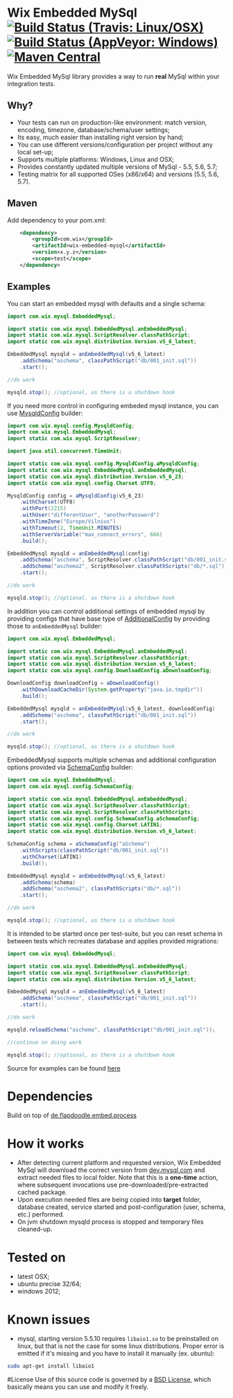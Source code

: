 # Wix Embedded MySql [![Build Status (Travis: Linux/OSX)](https://img.shields.io/travis/wix/wix-embedded-mysql/master.svg?label=linux%2FOSX%20build)](https://travis-ci.org/wix/wix-embedded-mysql) [![Build Status (AppVeyor: Windows)](https://img.shields.io/appveyor/ci/viliusl/wix-embedded-mysql/master.svg?label=windows%20build)](https://ci.appveyor.com/project/viliusl/wix-embedded-mysql) [![Maven Central](https://img.shields.io/maven-central/v/com.wix/wix-embedded-mysql.svg)](http://mvnrepository.com/artifact/com.wix/wix-embedded-mysql)

Wix Embedded MySql library provides a way to run **real** MySql within your integration tests.

## Why?
- Your tests can run on production-like environment: match version, encoding, timezone, database/schema/user settings;
- Its easy, much easier than installing right version by hand;
- You can use different versions/configuration per project without any local set-up;
- Supports multiple platforms: Windows, Linux and OSX;
- Provides constantly updated multiple versions of MySql - 5.5, 5.6, 5.7;
- Testing matrix for all supported OSes (x86/x64) and versions (5.5, 5.6, 5.7).

## Maven
Add dependency to your pom.xml:

```xml
    <dependency>
        <groupId>com.wix</groupId>
        <artifactId>wix-embedded-mysql</artifactId>
        <version>x.y.z</version>
        <scope>test</scope>
    </dependency>
```

## Examples

You can start an embedded mysql with defaults and a single schema:

```java
import com.wix.mysql.EmbeddedMysql;

import static com.wix.mysql.EmbeddedMysql.anEmbeddedMysql;
import static com.wix.mysql.ScriptResolver.classPathScript;
import static com.wix.mysql.distribution.Version.v5_6_latest;

EmbeddedMysql mysqld = anEmbeddedMysql(v5_6_latest)
    .addSchema("aschema", classPathScript("db/001_init.sql"))
    .start();

//do work

mysqld.stop(); //optional, as there is a shutdown hook
```

If you need more control in configuring embeded mysql instance, you can use [MysqldConfig](src/main/java/com/wix/mysql/config/MysqldConfig.java) builder:

```java
import com.wix.mysql.config.MysqldConfig;
import com.wix.mysql.EmbeddedMysql;
import static com.wix.mysql.ScriptResolver;

import java.util.concurrent.TimeUnit;

import static com.wix.mysql.config.MysqldConfig.aMysqldConfig;
import static com.wix.mysql.EmbeddedMysql.anEmbeddedMysql;
import static com.wix.mysql.distribution.Version.v5_6_23;
import static com.wix.mysql.config.Charset.UTF8;

MysqldConfig config = aMysqldConfig(v5_6_23)
    .withCharset(UTF8)
    .withPort(2215)
    .withUser("differentUser", "anotherPassword")
    .withTimeZone("Europe/Vilnius")
    .withTimeout(2, TimeUnit.MINUTES)
    .withServerVariable("max_connect_errors", 666)
    .build();

EmbeddedMysql mysqld = anEmbeddedMysql(config)
    .addSchema("aschema", ScriptResolver.classPathScript("db/001_init.sql"))
    .addSchema("aschema2", ScriptResolver.classPathScripts("db/*.sql"))
    .start();

//do work

mysqld.stop(); //optional, as there is a shutdown hook
```

In addition you can control additional settings of embedded mysql by providing configs that have base type of [AdditionalConfig](src/main/java/com/wix/mysql/config/AdditionalConfig.java) by providing those to `anEmbeddedMysql` builder:

```java
import com.wix.mysql.EmbeddedMysql;

import static com.wix.mysql.EmbeddedMysql.anEmbeddedMysql;
import static com.wix.mysql.ScriptResolver.classPathScript;
import static com.wix.mysql.distribution.Version.v5_6_latest;
import static com.wix.mysql.config.DownloadConfig.aDownloadConfig;

DownloadConfig downloadConfig = aDownloadConfig()
    .withDownloadCacheDir(System.getProperty("java.io.tmpdir"))
    .build();

EmbeddedMysql mysqld = anEmbeddedMysql(v5_6_latest, downloadConfig)
    .addSchema("aschema", classPathScript("db/001_init.sql"))
    .start();

//do work

mysqld.stop(); //optional, as there is a shutdown hook
```

EmbeddedMysql supports multiple schemas and additional configuration options provided via [SchemaConfig](src/main/java/com/wix/mysql/config/SchemaConfig.java) builder:

```java
import com.wix.mysql.EmbeddedMysql;
import com.wix.mysql.config.SchemaConfig;

import static com.wix.mysql.EmbeddedMysql.anEmbeddedMysql;
import static com.wix.mysql.ScriptResolver.classPathScript;
import static com.wix.mysql.ScriptResolver.classPathScripts;
import static com.wix.mysql.config.SchemaConfig.aSchemaConfig;
import static com.wix.mysql.config.Charset.LATIN1;
import static com.wix.mysql.distribution.Version.v5_6_latest;

SchemaConfig schema = aSchemaConfig("aSchema")
    .withScripts(classPathScript("db/001_init.sql"))
    .withCharset(LATIN1)
    .build();

EmbeddedMysql mysqld = anEmbeddedMysql(v5_6_latest)
    .addSchema(schema)
    .addSchema("aschema2", classPathScripts("db/*.sql"))
    .start();

//do work

mysqld.stop(); //optional, as there is a shutdown hook
```

It is intended to be started once per test-suite, but you can reset schema in between tests which recreates database and applies provided migrations:

```java
import com.wix.mysql.EmbeddedMysql;

import static com.wix.mysql.EmbeddedMysql.anEmbeddedMysql;
import static com.wix.mysql.ScriptResolver.classPathScript;
import static com.wix.mysql.distribution.Version.v5_6_latest;

EmbeddedMysql mysqld = anEmbeddedMysql(v5_6_latest)
    .addSchema("aschema", classPathScript("db/001_init.sql"))
    .start();

//do work

mysqld.reloadSchema("aschema", classPathScript("db/001_init.sql"));

//continue on doing work

mysqld.stop(); //optional, as there is a shutdown hook
```

Source for examples can be found [here](https://github.com/wix/wix-embedded-mysql/blob/master/src/test/scala/com/wix/mysql/JavaUsageExamplesTest.java)

# Dependencies
Build on top of [de.flapdoodle.embed.process](https://github.com/flapdoodle-oss/de.flapdoodle.embed.process)

# How it works
 - After detecting current platform and requested version, Wix Embedded MySql will download the correct version from [dev.mysql.com](http://dev.mysql.com/get/Downloads/) and extract needed files to local folder. Note that this is a **one-time** action, where subsequent invocations use pre-downloaded/pre-extracted cached package.
 - Upon execution needed files are being copied into **target** folder, database created, service started and post-configuration (user, schema, etc.) performed.
 - On jvm shutdown mysqld process is stopped and temporary files cleaned-up.

# Tested on
 - latest OSX;
 - ubuntu precise 32/64;
 - windows 2012;

# Known issues
 - mysql, starting version 5.5.10 requires `libaio1.so` to be preinstalled on linux, but that is not the case for some linux distributions. Proper error is emitted if it's missing and you have to install it manually (ex. ubuntu):
```bash
sudo apt-get install libaio1
```

#License
Use of this source code is governed by a [BSD License](LICENSE.md), which basically means you can use and modify it freely.
